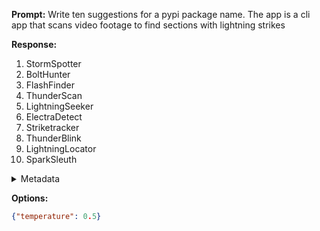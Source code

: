 **Prompt:**
Write ten suggestions for a pypi package name. The app is a cli app that scans video footage to find sections with lightning strikes

**Response:**
1. StormSpotter
2. BoltHunter
3. FlashFinder
4. ThunderScan
5. LightningSeeker
6. ElectraDetect
7. Striketracker
8. ThunderBlink
9. LightningLocator
10. SparkSleuth

<details><summary>Metadata</summary>

- Duration: 2146 ms
- Datetime: 2023-08-27T08:02:26.521493
- Model: gpt-3.5-turbo-0613

</details>

**Options:**
```json
{"temperature": 0.5}
```

